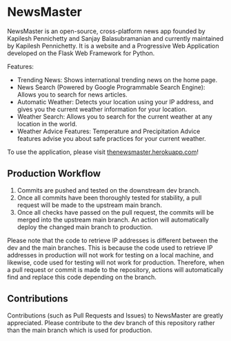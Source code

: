 # NewsMaster
NewsMaster is an open-source, cross-platform news app founded by Kapilesh Pennichetty and Sanjay Balasubramanian and currently maintained by Kapilesh Pennichetty. It is a website and a Progressive Web Application developed on the Flask Web Framework for Python.

Features:
- Trending News: Shows international trending news on the home page.
- News Search (Powered by Google Programmable Search Engine): Allows you to search for news articles.
- Automatic Weather: Detects your location using your IP address, and gives you the current weather information for your location.
- Weather Search: Allows you to search for the current weather at any location in the world.
- Weather Advice Features: Temperature and Precipitation Advice features advise you about safe practices for your current weather.

To use the application, please visit [thenewsmaster.herokuapp.com](thenewsmaster.herokuapp.com)!

## Production Workflow
1. Commits are pushed and tested on the downstream dev branch.
2. Once all commits have been thoroughly tested for stability, a pull request will be made to the upstream main branch.
3. Once all checks have passed on the pull request, the commits will be merged into the upstream main branch. An action will automatically deploy the changed main branch to production.

Please note that the code to retrieve IP addresses is different between the dev and the main branches. This is because the code used to retrieve IP addresses in production will not work for testing on a local machine, and likewise, code used for testing will not work for production. Therefore, when a pull request or commit is made to the repository, actions will automatically find and replace this code depending on the branch.

## Contributions
Contributions (such as Pull Requests and Issues) to NewsMaster are greatly appreciated. Please contribute to the dev branch of this repository rather than the main branch which is used for production.
